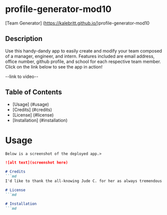 # profile-generator-mod10

[Team Generator] (https://kalebritt.github.io/)profile-generator-mod10

## Description
Use this handy-dandy app to easily create and modify your team composed of a manager, engineer, and intern.  Features included are email address, office number, github profile, and school for each respective team member.  Click on the link below to see the app in action!

--link to video--

## Table of Contents

- [Usage] (#usage)
- [Credits] (#credits)
- [License] (#license)
- [Installation] (#installation)

# Usage
```md
Below is a screenshot of the deployed app.>

![alt text](screenshot here)

# Credits
```md
I'd like to thank the all-knowing Jude C. for her as always tremendous assistance without which this project would have been exceedingly more difficult and time consuming!

# License
```md

# Installation 
```md

